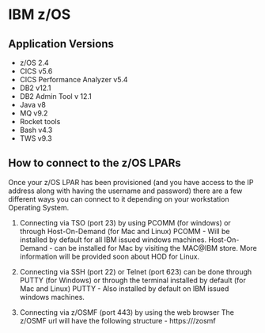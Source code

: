 # IBM z/OS

## Application Versions

- z/OS 2.4
- CICS v5.6
- CICS Performance Analyzer v5.4
- DB2 v12.1
- DB2 Admin Tool v 12.1
- Java v8
- MQ v9.2
- Rocket tools
- Bash v4.3
- TWS v9.3

## How to connect to the z/OS LPARs

Once your z/OS LPAR has been provisioned (and you have access to the IP address along with having the username and password) there are a few different ways you can connect to it depending on your workstation Operating System.

1. Connecting via TSO (port 23) by using PCOMM (for windows) or through Host-On-Demand (for Mac and Linux) PCOMM - Will be installed by default for all IBM issued windows machines. Host-On-Demand - can be installed for Mac by visiting the MAC@IBM store. More information will be provided soon about HOD for Linux.

2.  Connecting via SSH (port 22) or Telnet (port 623) can be done through PUTTY (for Windows) or through the terminal installed by default (for Mac and Linux) PUTTY - Also installed by default on IBM issued windows machines.

3.  Connecting via z/OSMF (port 443) by using the web browser The z/OSMF url will have the following structure - https://<hostname>/zosmf 
